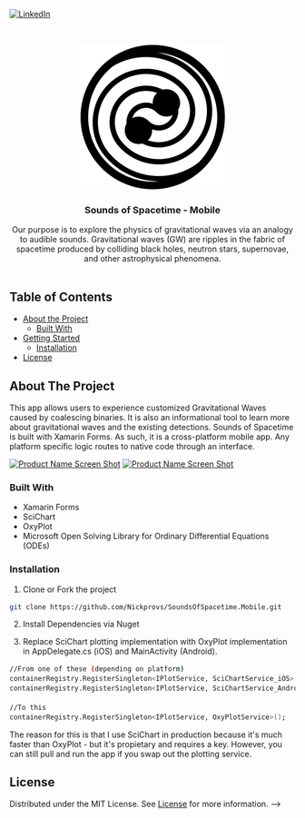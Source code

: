 <!-- PROJECT SHIELDS -->
<!--
*** I'm using markdown "reference style" links for readability.
*** Reference links are enclosed in brackets [ ] instead of parentheses ( ).
*** See the bottom of this document for the declaration of the reference variables
*** for contributors-url, forks-url, etc. This is an optional, concise syntax you may use.
*** https://www.markdownguide.org/basic-syntax/#reference-style-links
-->

[![LinkedIn][linkedin-shield]][linkedin-url]

<!-- PROJECT LOGO -->
<br />
<p align="center">
  <a href="https://github.com/Nickprovs/SoundsOfSpacetime.Mobile">
    <img src="_meta/logo.png" alt="Logo" width="256" height="256">
  </a>

  <h3 align="center">Sounds of Spacetime - Mobile</h3>

  <p align="center">
    Our purpose is to explore the physics of gravitational waves via an analogy to audible sounds. Gravitational waves (GW) are ripples in the fabric of spacetime produced by colliding black holes, neutron stars, supernovae, and other astrophysical phenomena. 
    <br />
    <br />
  </p>
</p>

<!-- TABLE OF CONTENTS -->

## Table of Contents

- [About the Project](#about-the-project)
  - [Built With](#built-with)
- [Getting Started](#getting-started)
  - [Installation](#installation)
- [License](#license)

<!-- ABOUT THE PROJECT -->

## About The Project

This app allows users to experience customized Gravitational Waves caused by coalescing binaries. It is also an informational tool to learn more about gravitational waves and the existing detections.
Sounds of Spacetime is built with Xamarin Forms. As such, it is a cross-platform mobile app. Any platform specific logic routes to native code through an interface.


[![Product Name Screen Shot][product-screenshot]](/_meta/sample_simulator_1_android.jpg)
[![Product Name Screen Shot][product-screenshot]](/_meta/sample_simulator_1_ios.jpg)
### Built With

- Xamarin Forms
- SciChart
- OxyPlot
- Microsoft Open Solving Library for Ordinary Differential Equations (ODEs)

<!-- GETTING STARTED -->

### Installation

1. Clone or Fork the project

```sh
git clone https://github.com/Nickprovs/SoundsOfSpacetime.Mobile.git
```
2. Install Dependencies via Nuget

3. Replace SciChart plotting implementation with OxyPlot implementation in AppDelegate.cs (iOS) and MainActivity (Android).

```sh
//From one of these (depending on platform)
containerRegistry.RegisterSingleton<IPlotService, SciChartService_iOS>();
containerRegistry.RegisterSingleton<IPlotService, SciChartService_Android>();

//To this
containerRegistry.RegisterSingleton<IPlotService, OxyPlotService>();
```

The reason for this is that I use SciChart in production because it's much faster than OxyPlot - but it's propietary and requires a key.
However, you can still pull and run the app if you swap out the plotting service.

<!--
<!-- LICENSE -->
## License

Distributed under the MIT License. See [License](LICENSE.md) for more information.
-->

<!-- MARKDOWN LINKS & IMAGES -->
<!-- https://www.markdownguide.org/basic-syntax/#reference-style-links -->

[license-shield]: https://img.shields.io/badge/License-MIT-yellow.svg
[license-url]: https://github.com/nickprovs/ballpit/blob/master/LICENSE.txt
[linkedin-shield]: https://img.shields.io/badge/-LinkedIn-black.svg?style=flat-square&logo=linkedin&colorB=555
[linkedin-url]: https://linkedin.com/in/nickprovs
[product-screenshot]: _meta/sample.jpg
